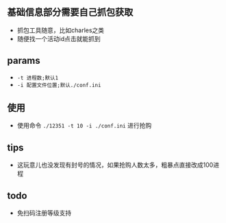 ## 基础信息部分需要自己抓包获取

* 抓包工具随意，比如charles之类
* 随便找一个活动id点击就能抓到


## params

* `-t 进程数;默认1`
* `-i 配置文件位置;默认./conf.ini`

## 使用

* 使用命令 `./12351 -t 10 -i ./conf.ini` 进行抢购

## tips

* 这玩意儿也没发现有封号的情况，如果抢购人数太多，粗暴点直接改成100进程

## todo
* 免扫码注册等级支持
